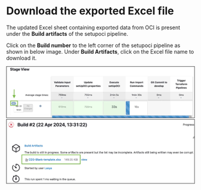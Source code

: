 # Download the exported Excel file

  The updated Excel sheet containing exported data from OCI is present under the **Build artifacts** of the setupoci pipeline. 

  Click on the **Build number** to the left corner of the setupoci pipeline as shown in below image. Under **Build Artifacts**, click on the Excel file name to download it. 

  <img width="1505" alt="Screenshot 2024-01-17 at 9 37 22 PM" src="../images/setupocistages.jpg">
  <br>
  <img width="1505" alt="Screenshot 2024-01-17 at 9 37 22 PM" src="../images/buildinfo.jpg">